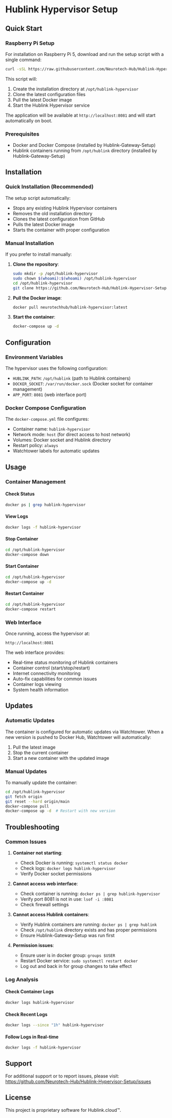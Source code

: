 # Hublink Hypervisor Setup

## Quick Start

### Raspberry Pi Setup

For installation on Raspberry Pi 5, download and run the setup script with a single command:

```bash
curl -sSL https://raw.githubusercontent.com/Neurotech-Hub/Hublink-Hypervisor-Setup/main/setup.sh | sudo bash
```

This script will:
1. Create the installation directory at `/opt/hublink-hypervisor`
2. Clone the latest configuration files
3. Pull the latest Docker image
4. Start the Hublink Hypervisor service

The application will be available at `http://localhost:8081` and will start automatically on boot.

### Prerequisites

- Docker and Docker Compose (installed by Hublink-Gateway-Setup)
- Hublink containers running from `/opt/hublink` directory (installed by Hublink-Gateway-Setup)

## Installation

### Quick Installation (Recommended)

The setup script automatically:
- Stops any existing Hublink Hypervisor containers
- Removes the old installation directory
- Clones the latest configuration from GitHub
- Pulls the latest Docker image
- Starts the container with proper configuration

### Manual Installation

If you prefer to install manually:

1. **Clone the repository**:
   ```bash
   sudo mkdir -p /opt/hublink-hypervisor
   sudo chown $(whoami):$(whoami) /opt/hublink-hypervisor
   cd /opt/hublink-hypervisor
   git clone https://github.com/Neurotech-Hub/Hublink-Hypervisor-Setup.git .
   ```

2. **Pull the Docker image**:
   ```bash
   docker pull neurotechhub/hublink-hypervisor:latest
   ```

3. **Start the container**:
   ```bash
   docker-compose up -d
   ```

## Configuration

### Environment Variables

The hypervisor uses the following configuration:
- `HUBLINK_PATH`: `/opt/hublink` (path to Hublink containers)
- `DOCKER_SOCKET`: `/var/run/docker.sock` (Docker socket for container management)
- `APP_PORT`: `8081` (web interface port)

### Docker Compose Configuration

The `docker-compose.yml` file configures:
- Container name: `hublink-hypervisor`
- Network mode: `host` (for direct access to host network)
- Volumes: Docker socket and Hublink directory
- Restart policy: `always`
- Watchtower labels for automatic updates

## Usage

### Container Management

#### Check Status
```bash
docker ps | grep hublink-hypervisor
```

#### View Logs
```bash
docker logs -f hublink-hypervisor
```

#### Stop Container
```bash
cd /opt/hublink-hypervisor
docker-compose down
```

#### Start Container
```bash
cd /opt/hublink-hypervisor
docker-compose up -d
```

#### Restart Container
```bash
cd /opt/hublink-hypervisor
docker-compose restart
```

### Web Interface

Once running, access the hypervisor at:
```
http://localhost:8081
```

The web interface provides:
- Real-time status monitoring of Hublink containers
- Container control (start/stop/restart)
- Internet connectivity monitoring
- Auto-fix capabilities for common issues
- Container logs viewing
- System health information

## Updates

### Automatic Updates

The container is configured for automatic updates via Watchtower. When a new version is pushed to Docker Hub, Watchtower will automatically:
1. Pull the latest image
2. Stop the current container
3. Start a new container with the updated image

### Manual Updates

To manually update the container:

```bash
cd /opt/hublink-hypervisor
git fetch origin
git reset --hard origin/main
docker-compose pull
docker-compose up -d  # Restart with new version
```

## Troubleshooting

### Common Issues

1. **Container not starting**:
   - Check Docker is running: `systemctl status docker`
   - Check logs: `docker logs hublink-hypervisor`
   - Verify Docker socket permissions

2. **Cannot access web interface**:
   - Check container is running: `docker ps | grep hublink-hypervisor`
   - Verify port 8081 is not in use: `lsof -i :8081`
   - Check firewall settings

3. **Cannot access Hublink containers**:
   - Verify Hublink containers are running: `docker ps | grep hublink`
   - Check `/opt/hublink` directory exists and has proper permissions
   - Ensure Hublink-Gateway-Setup was run first

4. **Permission issues**:
   - Ensure user is in docker group: `groups $USER`
   - Restart Docker service: `sudo systemctl restart docker`
   - Log out and back in for group changes to take effect

### Log Analysis

#### Check Container Logs
```bash
docker logs hublink-hypervisor
```

#### Check Recent Logs
```bash
docker logs --since "1h" hublink-hypervisor
```

#### Follow Logs in Real-time
```bash
docker logs -f hublink-hypervisor
```

## Support

For additional support or to report issues, please visit:
https://github.com/Neurotech-Hub/Hublink-Hypervisor-Setup/issues

## License

This project is proprietary software for Hublink.cloud™. 